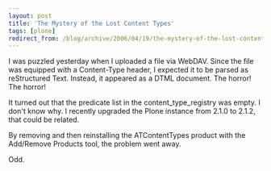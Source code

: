 ```yaml
---
layout: post
title: 'The Mystery of the Lost Content Types'
tags: [plone]
redirect_from: /blog/archive/2006/04/19/the-mystery-of-the-lost-content-types
---
```


I was puzzled yesterday when I uploaded a file via WebDAV. Since the
file was equipped with a Content-Type header, I expected it to be parsed
as reStructured Text. Instead, it appeared as a DTML document. The
horror! The horror!

It turned out that the predicate list in the content\_type\_registry was
empty. I don't know why. I recently upgraded the Plone instance from
2.1.0 to 2.1.2, that could be related.

By removing and then reinstalling the ATContentTypes product with the
Add/Remove Products tool, the problem went away.

Odd.

